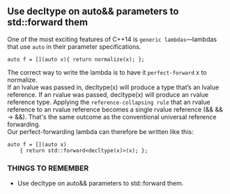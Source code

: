## Use decltype on auto&& parameters to std::forward them
One of the most exciting features of C++14 is `generic lambdas`—lambdas that use `auto` in their parameter specifications.
``` 
auto f = [](auto x){ return normalize(x); }; 
```
The correct way to write the lambda is to have it `perfect-forward` x to normalize.     
If an lvalue was passed in, decltype(x) will produce a type that’s an lvalue reference. If an rvalue was passed, decltype(x) will produce an rvalue reference type. Applying the `reference-collapsing rule` that an rvalue reference to an rvalue reference becomes a single rvalue reference (&& && -> &&). That's the same outcome as the conventional universal reference forwarding.   
Our perfect-forwarding lambda can therefore be written like this:
```
auto f = [](auto x)
    { return std::forward<decltype(x)>(x); };
```
### THINGS TO REMEMBER
* Use decltype on auto&& parameters to std::forward them.